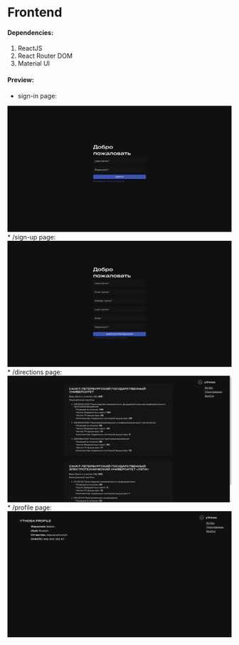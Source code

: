# Frontend

#### Dependencies:
1. ReactJS
2. React Router DOM
3. Material UI

#### Preview:
* sign-in page:
<img src="../assets/sign-in.png" />
* /sign-up page:
<img src="../assets/sign-up.png" />
* /directions page:
<img src="../assets/directions.png" />
* /profile page:
<img src="../assets/profile.png" />

